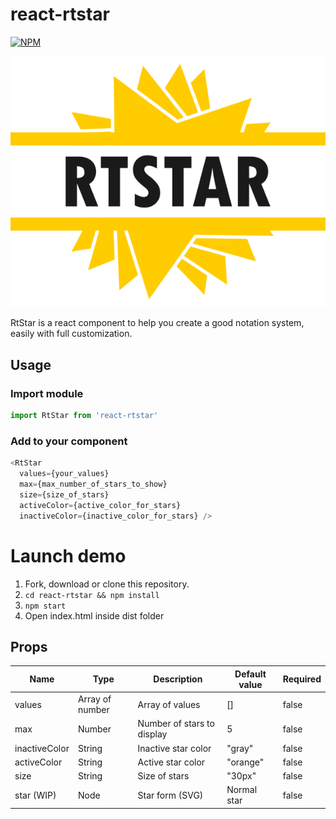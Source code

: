 # react-rtstar

[![NPM](https://nodei.co/npm/react-rtstar.png?compact=true)](https://npmjs.org/package/react-rtstar)

![Logo of RtStar](rtstar.png)

RtStar is a react component to help you create a good notation system, easily with full customization.

## Usage

### Import module

```javascript
import RtStar from 'react-rtstar'
```

### Add to your component

```javascript
<RtStar 
  values={your_values} 
  max={max_number_of_stars_to_show} 
  size={size_of_stars}
  activeColor={active_color_for_stars}
  inactiveColor={inactive_color_for_stars} />
```

# Launch demo

1. Fork, download or clone this repository.
2. `cd react-rtstar && npm install`
3. `npm start`
4. Open index.html inside dist folder

## Props

| Name          | Type            | Description                | Default value | Required |
|---------------|-----------------|----------------------------|---------------|----------|
| values        | Array of number | Array of values            | []            | false    |
| max           | Number          | Number of stars to display | 5             | false    |
| inactiveColor | String          | Inactive star color        | "gray"        | false    |
| activeColor   | String          | Active star color          | "orange"      | false    |
| size          | String          | Size of stars              | "30px"        | false    |
| star (WIP)    | Node            | Star form (SVG)            | Normal star   | false    |
